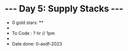# --- Day 5: Supply Stacks ---

- 0 gold stars: **
-
- To Code : ? hr // 1pm
-
- Date done: 0-asdf-2023

